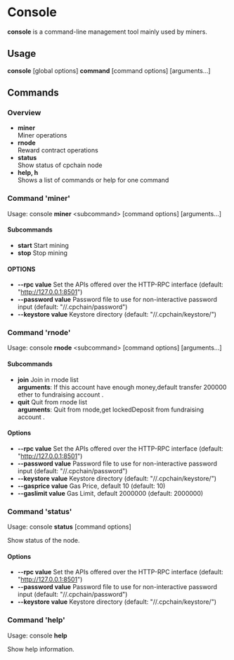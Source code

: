 # Console
**console** is a command-line management tool mainly used by miners.  

## Usage
**console**  [global options] **command** [command options] [arguments...] 

## Commands
### Overview
- **miner**    
Miner operations
- **rnode**   
Reward contract operations
- **status**      
Show status of cpchain node
- **help, h**    
Shows a list of commands or help for one command

### Command 'miner'
Usage: console **miner** <subcommand\> [command options] [arguments...]

#### Subcommands
- **start**  Start mining
- **stop**   Stop mining

#### OPTIONS
- **--rpc value**       Set the APIs offered over the HTTP-RPC interface (default: "http://127.0.0.1:8501")
- **--password value**  Password file to use for non-interactive password input (default: "/<home path>/.cpchain/password")
- **--keystore value**  Keystore directory (default: "/<home path>/.cpchain/keystore/")
   

### Command 'rnode'
Usage: console **rnode** <subcommand\> [command options] [arguments...]

#### Subcommands
- **join**    Join in rnode list    
**arguments**: If this account have enough money,default transfer 200000 ether to fundraising account .
- **quit**   Quit from rnode list   
**arguments**: Quit from rnode,get lockedDeposit from fundraising account .

#### Options
- **--rpc value**       Set the APIs offered over the HTTP-RPC interface (default: "http://127.0.0.1:8501")
- **--password value**  Password file to use for non-interactive password input (default: "/<home path>/.cpchain/password")
- **--keystore value**  Keystore directory (default: "/<home path>/.cpchain/keystore/")
- **--gasprice value**  Gas Price, default 10 (default: 10)
- **--gaslimit value**  Gas Limit, default 2000000 (default: 2000000)

### Command 'status'
Usage: console **status** [command options]

Show status of the node.

#### Options
- **--rpc value**       Set the APIs offered over the HTTP-RPC interface (default: "http://127.0.0.1:8501")
- **--password value**  Password file to use for non-interactive password input (default: "/<home path>/.cpchain/password")
- **--keystore value**  Keystore directory (default: "/<home path>/.cpchain/keystore/")

### Command 'help'
Usage: console **help** 

Show help information.